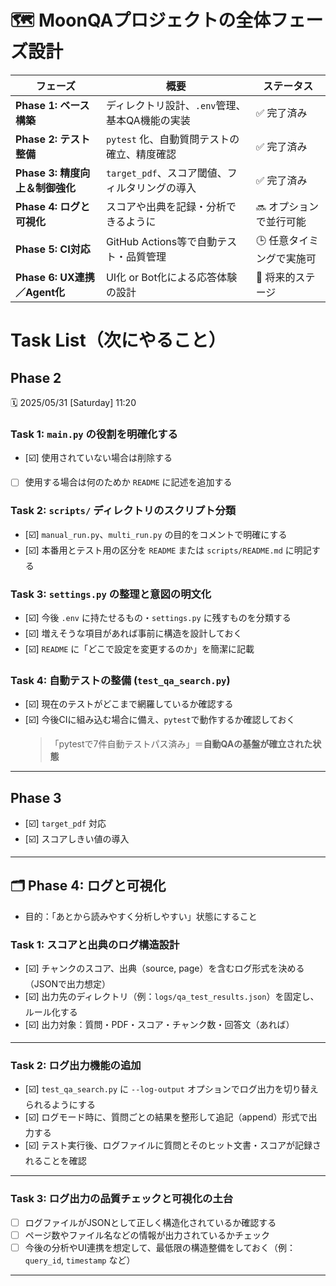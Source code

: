 # 🗺 MoonQAプロジェクトの全体フェーズ設計

| フェーズ                     | 概要                            | ステータス          |
| ------------------------ | ----------------------------- | -------------- |
| **Phase 1: ベース構築**       | ディレクトリ設計、`.env`管理、基本QA機能の実装   | ✅ 完了済み         |
| **Phase 2: テスト整備**       | `pytest` 化、自動質問テストの確立、精度確認    | ✅ 完了済み     |
| **Phase 3: 精度向上＆制御強化**   | `target_pdf`、スコア閾値、フィルタリングの導入 | ✅ 完了済み    |
| **Phase 4: ログと可視化**      | スコアや出典を記録・分析できるように            | 🔜 オプションで並行可能  |
| **Phase 5: CI対応**        | GitHub Actions等で自動テスト・品質管理    | 🕒 任意タイミングで実施可 |
| **Phase 6: UX連携／Agent化** | UI化 or Bot化による応答体験の設計         | 🧭 将来的ステージ     |


# Task List（次にやること）
## Phase 2
🗓️ 2025/05/31 \[Saturday] 11:20

### Task 1: `main.py` の役割を明確化する
* [☑️] 使用されていない場合は削除する
* [ ] 使用する場合は何のためか `README` に記述を追加する

### Task 2: `scripts/` ディレクトリのスクリプト分類
* [☑️] `manual_run.py`、`multi_run.py` の目的をコメントで明確にする
* [☑️] 本番用とテスト用の区分を `README` または `scripts/README.md` に明記する

### Task 3: `settings.py` の整理と意図の明文化
* [☑️] 今後 `.env` に持たせるもの・`settings.py` に残すものを分類する
* [☑️] 増えそうな項目があれば事前に構造を設計しておく
* [☑️] `README` に「どこで設定を変更するのか」を簡潔に記載

### Task 4: 自動テストの整備 (`test_qa_search.py`)
* [☑️] 現在のテストがどこまで網羅しているか確認する
* [☑️] 今後CIに組み込む場合に備え、`pytest`で動作するか確認しておく
    > 「pytestで7件自動テストパス済み」＝**自動QAの基盤が確立された状態**
---

## Phase 3
* [☑️] `target_pdf` 対応
* [☑️] スコアしきい値の導入

---

## 🗂 Phase 4: ログと可視化
- 目的：「あとから読みやすく分析しやすい」状態にすること

### Task 1: スコアと出典のログ構造設計

* [☑️] チャンクのスコア、出典（source, page）を含むログ形式を決める（JSONで出力想定）
* [☑️] 出力先のディレクトリ（例：`logs/qa_test_results.json`）を固定し、ルール化する
* [☑️] 出力対象：質問・PDF・スコア・チャンク数・回答文（あれば）

---

### Task 2: ログ出力機能の追加

* [☑️] `test_qa_search.py` に `--log-output` オプションでログ出力を切り替えられるようにする
* [☑️] ログモード時に、質問ごとの結果を整形して追記（append）形式で出力する
* [☑️] テスト実行後、ログファイルに質問とそのヒット文書・スコアが記録されることを確認

---

### Task 3: ログ出力の品質チェックと可視化の土台

* [ ] ログファイルがJSONとして正しく構造化されているか確認する
* [ ] ページ数やファイル名などの情報が出力されているかチェック
* [ ] 今後の分析やUI連携を想定して、最低限の構造整備をしておく（例：`query_id`, `timestamp` など）

---
